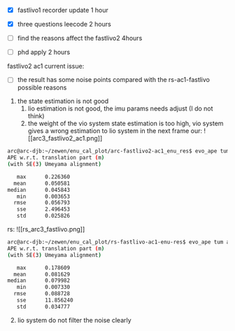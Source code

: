 - [x] fastlivo1 recorder update 1 hour
- [x] three questions leecode 2 hours
- [ ] find the reasons affect the fastlivo2 4hours
- [ ] phd apply 2 hours


fastlivo2 ac1 current issue:
- [ ] the result has some noise points compared with the rs-ac1-fastlivo
possible reasons
 1. the state estimation is not good
	1. lio estimation is not good, the imu params needs adjust (I do not think)
	2. the weight of the vio system state estimation is too high, vio system gives a wrong estimation to lio system in the next frame 
 our:
![[arc3_fastlivo2_ac1.png]]
```bash
arc@arc-djb:~/zewen/enu_cal_plot/arc-fastlivo2-ac1_enu_res$ evo_ape tum arc3_gt.txt arc3_ac1_fastlivo2.txt --plot -a
APE w.r.t. translation part (m)
(with SE(3) Umeyama alignment)

   max      0.226360
  mean      0.050581
median      0.045843
   min      0.003653
  rmse      0.056793
   sse      2.496453
   std      0.025826
```
rs:
![[rs_arc3_fastlivo.png]]
```bash
arc@arc-djb:~/zewen/enu_cal_plot/rs-fastlivo-ac1-enu-res$ evo_ape tum arc3_gt.txt rs_fastlivo_traj.txt --plot -a
APE w.r.t. translation part (m)
(with SE(3) Umeyama alignment)

   max      0.178609
  mean      0.081629
median      0.079982
   min      0.007330
  rmse      0.088728
   sse      11.856240
   std      0.034777
```  
 
 2. lio system do not filter the noise clearly